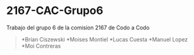 # 2167-CAC-Grupo6

Trabajo del grupo 6 de la comision 2167 de Codo a Codo
>*Brian Ciszewski
>*Moises Montiel
>*Lucas Cuesta
>*Manuel Lopez
>*Moi Contreras
